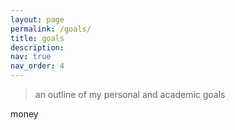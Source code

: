 ```yaml
---
layout: page
permalink: /goals/
title: goals
description: 
nav: true
nav_order: 4
---
```


> an outline of my personal and academic goals

money